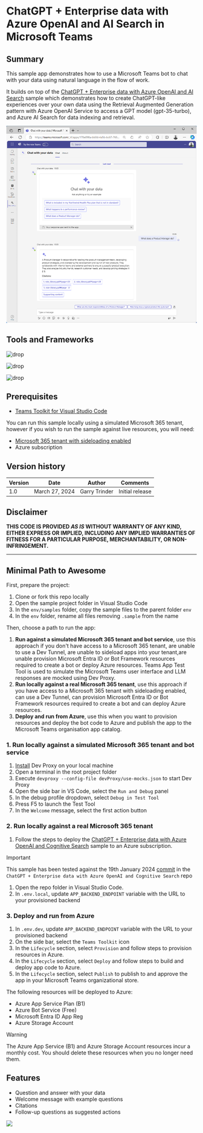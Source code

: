 # ChatGPT + Enterprise data with Azure OpenAI and AI Search in Microsoft Teams

## Summary

This sample app demonstrates how to use a Microsoft Teams bot to chat with your data using natural language in the flow of work.

It builds on top of the [ChatGPT + Enterprise data with Azure OpenAI and AI Search](https://github.com/Azure-Samples/azure-search-openai-demo) sample which demonstrates how to create ChatGPT-like experiences over your own data using the Retrieval Augmented Generation pattern with Azure OpenAI Service to access a GPT model (gpt-35-turbo), and Azure AI Search for data indexing and retrieval.

![Chat with your data bot in Microsoft Teams](./assets/bot.png)

## Tools and Frameworks

![drop](https://img.shields.io/badge/Teams&nbsp;Toolkit&nbsp;for&nbsp;VS&nbsp;Code-5.6-green.svg)

![drop](https://img.shields.io/badge/Teams&nbsp;AI&nbsp;Library-1.1-green.svg)

![drop](https://img.shields.io/badge/Azurite-3.2-green.svg)

## Prerequisites

* [Teams Toolkit for Visual Studio Code](https://learn.microsoft.com/microsoftteams/platform/toolkit/install-teams-toolkit?tabs=vscode)

You can run this sample locally using a simulated Microsoft 365 tenant, however if you wish to run the sample against live resources, you will need:

* [Microsoft 365 tenant with sideloading enabled](https://dev.office.com/sharepoint/docs/spfx/set-up-your-development-environment)
* Azure subscription

## Version history

Version|Date|Author|Comments
-------|----|----|--------
1.0|March 27, 2024|Garry Trinder|Initial release

## Disclaimer

**THIS CODE IS PROVIDED _AS IS_ WITHOUT WARRANTY OF ANY KIND, EITHER EXPRESS OR IMPLIED, INCLUDING ANY IMPLIED WARRANTIES OF FITNESS FOR A PARTICULAR PURPOSE, MERCHANTABILITY, OR NON-INFRINGEMENT.**

---

## Minimal Path to Awesome

First, prepare the project:

1. Clone or fork this repo locally
1. Open the sample project folder in Visual Studio Code
1. In the `env/samples` folder, copy the sample files to the parent folder `env`
1. In the `env` folder, rename all files removing `.sample` from the name

Then, choose a path to run the app:

1. **Run against a simulated Microsoft 365 tenant and bot service**, use this approach if you don't have access to a Microsoft 365 tenant, are unable to use a Dev Tunnel, are unable to sideload apps into your tenant,are unable provision Microsoft Entra ID or Bot Framework resources required to create a bot or deploy Azure resources. Teams App Test Tool is used to simulate the Microsoft Teams user interface and LLM responses are mocked using Dev Proxy.
1. **Run locally against a real Microsoft 365 tenant**, use this approach if you have access to a Microsoft 365 tenant with sideloading enabled, can use a Dev Tunnel, can provision Microsoft Entra ID or Bot Framework resources required to create a bot and can deploy Azure resources.
1. **Deploy and run from Azure**, use this when you want to provision resources and deploy the bot code to Azure and publish the app to the Microsoft Teams organisation app catalog.

### 1. Run locally against a simulated Microsoft 365 tenant and bot service

1. [Install](https://learn.microsoft.com/microsoft-cloud/dev/dev-proxy/get-started#install-dev-proxy) Dev Proxy on your local machine
1. Open a terminal in the root project folder
1. Execute `devproxy --config-file devProxy/use-mocks.json` to start Dev Proxy
1. Open the side bar in VS Code, select the `Run and Debug` panel
1. In the debug profile dropdown, select `Debug in Test Tool`
1. Press F5 to launch the Test Tool
1. In the `Welcome` message, select the first action button

### 2. Run locally against a real Microsoft 365 tenant

1. Follow the steps to deploy the [ChatGPT + Enterprise data with Azure OpenAI and Cognitive Search](https://github.com/Azure-Samples/azure-search-openai-demo#getting-started) sample to an Azure subscription.

> [!IMPORTANT]
> This sample has been tested against the 19th January 2024 [commit](https://github.com/Azure-Samples/azure-search-openai-demo/tree/5e9d142e50a624cd70e42c4c654097e2fb646d36) in the `ChatGPT + Enterprise data with Azure OpenAI and Cognitive Search` repo

1. Open the repo folder in Visual Studio Code.
1. In `.env.local`, update `APP_BACKEND_ENDPOINT` variable with the URL to your provisioned backend

### 3. Deploy and run from Azure

1. In `.env.dev`, update `APP_BACKEND_ENDPOINT` variable with the URL to your provisioned backend
1. On the side bar, select the `Teams Toolkit` icon
1. In the `Lifecycle` section, select `Provision` and follow steps to provision resources in Azure.
1. In the `Lifecycle` section, select `Deploy` and follow steps to build and deploy app code to Azure.
1. In the `Lifecycle` section, select `Publish` to publish to and approve the app in your Microsoft Teams organizational store.

The following resources will be deployed to Azure:

* Azure App Service Plan (B1)
* Azure Bot Service (Free)
* Microsoft Entra ID App Reg
* Azure Storage Account

> [!WARNING]
> The Azure App Service (B1) and Azure Storage Account resources incur a monthly cost. You should delete these resources when you no longer need them.

## Features

* Question and answer with your data
* Welcome message with example questions
* Citations
* Follow-up questions as suggested actions

<img src="https://m365-visitor-stats.azurewebsites.net/teams-dev-samples/samples/bot-azure-search-openai-ts" />
